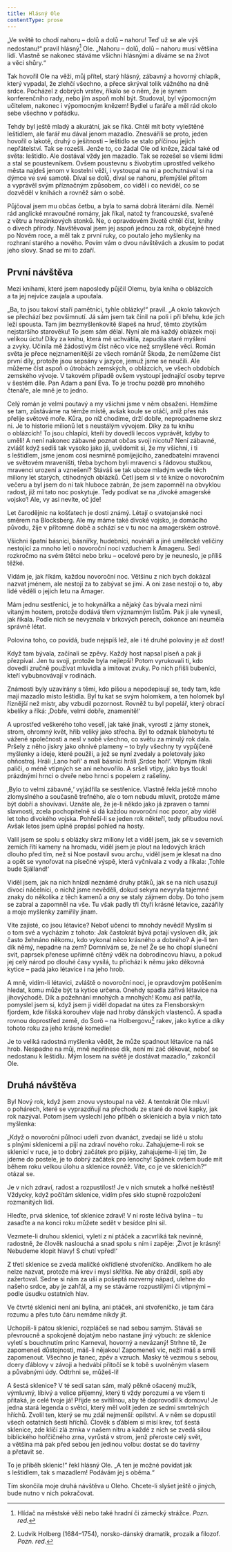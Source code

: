 ```yaml
---
title: Hlásný Ole
contentType: prose
---
```


<section>

„Ve světě to chodí nahoru – dolů a dolů – nahoru! Teď už se ale výš nedostanu!“ pravil hlásný[^10] Ole. „Nahoru – dolů, dolů – nahoru musí většina lidí. Vlastně se nakonec stáváme všichni hlásnými a díváme se na život a věci shůry.“

Tak hovořil Ole na věži, můj přítel, starý hlásný, zábavný a hovorný chlapík, který vypadal, že zlehčí všechno, a přece skrýval tolik vážného na dně srdce. Pocházel z dobrých vrstev, říkalo se o něm, že je synem konferenčního rady, nebo jím aspoň mohl být. Studoval, byl výpomocným učitelem, nakonec i výpomocným knězem! Bydlel u faráře a měl rád okolo sebe všechno v pořádku.

Tehdy byl ještě mladý a akurátní, jak se říká. Chtěl mít boty vyleštěné leštidlem, ale farář mu dával jenom mazadlo. Znesvářili se proto, jeden hovořil o lakotě, druhý o ješitnosti – leštidlo se stalo příčinou jejich nepřátelství. Tak se rozešli. Jenže to, co žádal Ole od kněze, žádal také od světa: leštidlo. Ale dostával vždy jen mazadlo. Tak se rozešel se všemi lidmi a stal se poustevníkem. Ovšem poustevnu s živobytím uprostřed velkého města najdeš jenom v kostelní věži, i vystoupal na ni a pochutnával si na dýmce ve své samotě. Díval se dolů, díval se nahoru, přemýšlel přitom a vyprávěl svým příznačným způsobem, co viděl i co neviděl, co se dozvěděl v knihách a rovněž sám o sobě.

Půjčoval jsem mu občas četbu, a byla to samá dobrá literární díla. Neměl rád anglické mravoučné romány, jak říkal, natož ty francouzské, svařené z větru a hrozinkových stonků. Ne, o opravdovém životě chtěl číst, knihy o divech přírody. Navštěvoval jsem jej aspoň jednou za rok, obyčejně hned po Novém roce, a měl tak z první ruky, co poutalo jeho myšlenky na rozhraní starého a nového. Povím vám o dvou návštěvách a zkusím to podat jeho slovy. Snad se mi to zdaří.

## První návštěva

Mezi knihami, které jsem naposledy půjčil Olemu, byla kniha o oblázcích a ta jej nejvíce zaujala a upoutala.

„Ba, to jsou takoví staří pamětníci, tyhle oblázky!“ pravil. „A okolo takových se přechází bez povšimnutí. Já sám jsem tak činil na poli i při břehu, kde jich leží spousta. Tam jim bezmyšlenkovitě šlapeš na hruď, těmto zbytkům nejstaršího starověku! To jsem sám dělal. Nyní ale má každý oblázek moji velikou úctu! Díky za knihu, která mě uchvátila, zapudila staré myšlení a zvyky. Učinila mě žádostivým číst něco více než smyšlené věci. Román světa je přece nejznamenitější ze všech románů! Škoda, že nemůžeme číst první díly, protože jsou sepsány v jazyce, jemuž jsme se neučili. Ale můžeme číst aspoň o útrobách zemských, o oblázcích, ve všech obdobích zemského vývoje. V takovém případě ovšem vystoupí jednající osoby teprve v šestém díle. Pan Adam a paní Eva. To je trochu pozdě pro mnohého čtenáře, ale mně je to jedno.

Celý román je velmi poutavý a my všichni jsme v něm obsaženi. Hemžíme se tam, zůstáváme na témže místě, avšak koule se otáčí, aniž přes nás přelije světové moře. Kůra, po níž chodíme, drží dobře, nepropadneme skrz ni. Je to historie milionů let s neustálým vývojem. Díky za tu knihu o oblázcích! To jsou chlapíci, kteří by dovedli leccos vyprávět, kdyby to uměli! A není nakonec zábavné poznat občas svoji nicotu? Není zábavné, zvlášť když sedíš tak vysoko jako já, uvědomit si, že my všichni, i ti s leštidlem, jsme jenom cosi nesmírně pomíjejícího, zanedbatelní mravenci ve světovém mraveništi, třeba bychom byli mravenci s řádovou stužkou, mravenci urození a vznešení? Stáváš se tak uboze mladým vedle těch miliony let starých, ctihodných oblázků. Četl jsem si v té knize o novoročním večeru a byl jsem do ní tak hluboce zabrán, že jsem zapomněl na obvyklou radost, již mi tato noc poskytuje. Tedy podívat se na ‚divoké amagerské vojsko‘! Ale, vy asi nevíte, oč jde!

Let čarodějnic na košťatech je dosti známý. Létají o svatojanské noci směrem na Blocksberg. Ale my máme také divoké vojsko, je domácího původu, žije v přítomné době a schází se v tu noc na amagerském ostrově.

Všichni špatní básníci, básnířky, hudebníci, novináři a jiné umělecké veličiny nestojící za mnoho letí o novoroční noci vzduchem k Amageru. Sedí rozkročmo na svém štětci nebo brku – ocelové pero by je neuneslo, je příliš těžké.

Vídám je, jak říkám, každou novoroční noc. Většinu z nich bych dokázal nazvat jménem, ale nestojí za to zabývat se jimi. A oni zase nestojí o to, aby lidé věděli o jejich letu na Amager.

Mám jednu sestřenici, je to hokynářka a nějaký čas bývala mezi nimi vítaným hostem, protože dodává třem významným listům. Pak ji ale vynesli, jak říkala. Podle nich se nevyznala v brkových perech, dokonce ani neuměla správně létat.

Polovina toho, co povídá, bude nejspíš lež, ale i té druhé poloviny je až dost!

Když tam bývala, začínali se zpěvy. Každý host napsal píseň a pak ji přezpíval. Jen tu svoji, protože byla nejlepší! Potom vyrukovali ti, kdo dovedli zručně používat mluvidla a imitovat zvuky. Po nich přišli bubeníci, kteří vybubnovávají v rodinách.

Známosti byly uzavírány s těmi, kdo píšou a nepodepisují se, tedy tam, kde mají mazadlo místo leštidla. Byl tu kat se svým holom­kem, a ten holomek byl říznější než mistr, aby vzbudil pozornost. Rovněž tu byl popelář, který obrací kbelíky a říká: ‚Dobře, velmi dobře, znamenitě!‘

A uprostřed veškerého toho veselí, jak také jinak, vyrostl z jámy stonek, strom, ohromný květ, hřib veliký jako střecha. Byl to odznak blahobytu té vážené společnosti a nesl v sobě všechno, co světu za minulý rok dala. Pršely z něho jiskry jako ohnivé plameny – to byly všechny ty vypůjčené myšlenky a ideje, které použili, a jež se nyní zvedaly a poletovaly jako ohňostroj. Hráli ‚Lano hoří‘ a malí básníci hráli ‚Srdce hoří‘. Vtipným říkali paliči, o méně vtipných se ani nehovořilo. A sršeli vtipy, jako bys tloukl prázdnými hrnci o dveře nebo hrnci s popelem z rašeliny.

‚Bylo to velmi zábavné,‘ vyjádřila se sestřenice. Vlastně řekla ještě mnoho zlomyslného a současně trefného, ale o tom nebudu mluvit, protože máme být dobří a shovívaví. Uznáte ale, že je-li někdo jako já zpraven o tamní slavnosti, zcela pochopitelně si dá každou novoroční noc pozor, aby viděl let toho divokého vojska. Pohřeší-li se jeden rok někteří, tedy přibudou noví. Avšak letos jsem úplně propásl pohled na hosty.

Valil jsem se spolu s oblázky skrz miliony let a viděl jsem, jak se v severních zemích řítí kameny na hromadu, viděl jsem je plout na ledových krách dlouho před tím, než si Noe postavil svou archu, viděl jsem je klesat na dno a opět se vynořovat na písečné výspě, která vyčnívala z vody a říkala: ‚Tohle bude Själland!‘

Viděl jsem, jak na nich hnízdí neznámé druhy ptáků, jak se na nich usazují divocí náčelníci, o nichž jsme nevěděli, dokud sekyra nevyryla tajemné znaky do několika z těch kamenů a ony se staly zájmem doby. Do toho jsem se zabral a zapomněl na vše. Tu však padly tři čtyři krásné létavice, zazářily a moje myšlenky zamířily jinam.

Víte zajisté, co jsou létavice? Neboť učenci to mnohdy nevědí! Myslím si o tom své a vycházím z tohoto: Jak častokrát bývá potají vysloven dík, jak často žehnáno někomu, kdo vykonal něco krásného a dobrého? A je-li ten dík němý, nepadne na zem? Domnívám se, že ne! Že se ho chopí sluneční svit, paprsek přenese upřímně cítěný vděk na dobrodincovu hlavu, a pokud jej celý národ po dlouhé časy vysílá, tu přichází k němu jako děkovná kytice – padá jako létavice i na jeho hrob.

A mně, vidím-li létavici, zvláště o novoroční noci, je opravdovým potěšením hledat, komu může být ta kytice určena. Onehdy spadla zářivá létavice na jihovýchodě. Dík a požehnání mnohých a mnohých! Komu asi patřila, pomyslel jsem si, když jsem ji viděl dopadat na útes za Flensborským fjordem, kde říšská korouhev vlaje nad hroby dánských vlastenců. A spadla rovnou doprostřed země, do Sorö – na Holbergovu[^11] rakev, jako kytice a díky tohoto roku za jeho krásné komedie!

Je to veliká radostná myšlenka vědět, že může spadnout létavice na náš hrob. Nespadne na můj, mně nepřinese dík, není mi zač děkovat, neboť se nedostanu k leštidlu. Mým losem na světě je dostávat mazadlo,“ zakončil Ole.

## Druhá návštěva

Byl Nový rok, když jsem znovu vystoupal na věž. A tentokrát Ole mluvil o pohárech, které se vyprazdňují na přechodu ze staré do nové kapky, jak rok nazýval. Potom jsem vyslechl jeho příběh o sklenicích a byla v nich tato myšlenka:

„Když o novoroční půlnoci udeří zvon dvanáct, zvedají se lidé u stolu s plnými sklenicemi a pijí na zdraví nového roku. Zahajujeme-li rok se sklenicí v ruce, je to dobrý začátek pro pijáky, zahajujeme-li jej tím, že jdeme do postele, je to dobrý začátek pro lenochy! Spánek ovšem bude mít během roku velkou úlohu a sklenice rovněž. Víte, co je ve sklenicích?“ otázal se.

Je v nich zdraví, radost a rozpustilost! Je v nich smutek a hořké neštěstí! Vždycky, když počítám sklenice, vidím přes sklo stupně rozpoložení rozmanitých lidí.

Hleďte, prvá sklenice, toť sklenice zdraví! V ní roste léčivá bylina – tu zasaďte a na konci roku můžete sedět v besídce plni sil.

Vezmete-li druhou sklenici, vyletí z ní ptáček a zacvrliká tak nevinně, radostně, že člověk naslouchá a snad spolu s ním i zapěje: ‚Život je krásný! Nebudeme klopit hlavy! S chutí vpřed!‘

Z třetí sklenice se zvedá maličké okřídlené stvořeníčko. Andílkem ho ale nelze nazvat, protože má krev i mysl skřítka. Ne aby dráždil, spíš aby zažertoval. Sedne si nám za uši a pošeptá rozverný nápad, ulehne do našeho srdce, aby je zahřál, a my se stáváme rozpustilými či vtipnými – podle úsudku ostatních hlav.

Ve čtvrté sklenici není ani bylina, ani ptáček, ani stvořeníčko, je tam čára rozumu a přes tuto čáru nemáme nikdy jít.

Uchopíš-li pátou sklenici, rozpláčeš se nad sebou samým. Stáváš se převroucně a spokojeně dojatým nebo nastane jiný výbuch: ze sklenice vyletí s bouchnutím princ Karneval, hovorný a nevázaný! Strhne tě, že zapomeneš důstojnosti, máš-li nějakou! Zapomeneš víc, nežli máš a smíš zapomenout. Všechno je tanec, zpěv a vzruch. Masky tě vezmou s sebou, dcery ďáblovy v závoji a hedvábí přitočí se k tobě s uvolněným vlasem a půvabnými údy. Odtrhni se, můžeš-li!

A šestá sklenice? V té sedí satan sám, malý pěkně ošacený mužík, výmluvný, líbivý a velice příjemný, který ti vždy porozumí a ve všem ti přitaká, je celé tvoje já! Přijde se svítilnou, aby tě doprovodil k domovu! Je jedna stará legenda o světci, který měl volit jeden ze sedmi smrtelných hříchů. Zvolil ten, který se mu zdál nejmenší: opilství. A v něm se dopustil všech ostatních šesti hříchů. Člověk s ďáblem si mísí krev, toť šestá sklenice, zde klíčí zlá zrnka v našem nitru a každé z nich se zvedá silou biblického hořčičného zrna, vyrůstá v strom, jenž přeroste celý svět, a většina má pak před sebou jen jedinou volbu: dostat se do tavírny a přetavit se.

To je příběh sklenic!“ řekl hlásný Ole. „A ten je možné povídat jak s leštidlem, tak s mazadlem! Podávám jej s oběma.“

Tím skončila moje druhá návštěva u Oleho. Chcete-li slyšet ještě o jiných, bude nutno v nich pokračovat.

[^10]: Hlídač na městské věži nebo také hradní či zámecký strážce. _Pozn. red._

[^11]: Ludvik Holberg (1684–1754), norsko-dánský dramatik, prozaik a filozof. _Pozn. red._

</section>
